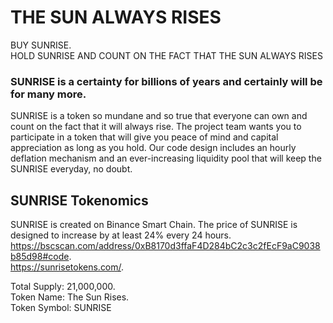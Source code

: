 # THE SUN ALWAYS RISES
BUY SUNRISE.  
HOLD SUNRISE AND COUNT ON THE FACT THAT THE SUN ALWAYS RISES

### SUNRISE is a certainty for billions of years and certainly will be for many more.

SUNRISE is a token so mundane and so true that everyone can own and count on the fact that it will always rise. The project team wants you to participate in a token that will give you peace of mind and capital appreciation as long as you hold. Our code design includes an hourly deflation mechanism and an ever-increasing liquidity pool that will keep the SUNRISE everyday, no doubt.

## SUNRISE Tokenomics
SUNRISE is created on Binance Smart Chain. The price of SUNRISE is designed to increase by at least 24% every 24 hours.   
https://bscscan.com/address/0xB8170d3ffaF4D284bC2c3c2fEcF9aC9038b85d98#code.  
https://sunrisetokens.com/.  

Total Supply:
21,000,000.  
Token Name:
The Sun Rises.  
Token Symbol:
SUNRISE   
